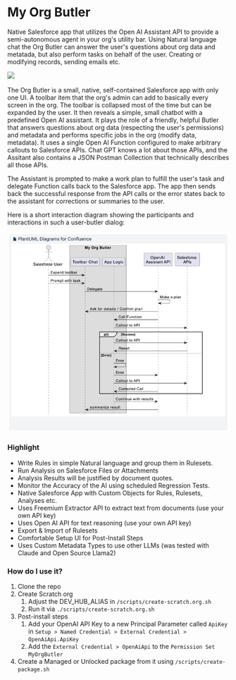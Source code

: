 # My Org Butler

Native Salesforce app that utilizes the Open AI Assistant API to provide a semi-autonomous agent in your org's utility bar. Using Natural language chat the Org Butler can answer the user's questions about org data and metatada, but also perform tasks on behalf of the user. Creating or modifying records, sending emails etc.

[![](http://img.youtube.com/vi/fcNnBZFvQHc/hqdefault.jpg)](https://youtu.be/fcNnBZFvQHc "")

The Org Butler is a small, native, self-contained Salesforce app with only one UI. A toolbar item that the org's admin can add to basically every screen in the org. The toolbar is collapsed most of the time but can be expanded by the user. It then reveals a simple, small chatbot with a predefined Open AI assistant. It plays the role of a friendly, helpful Butler that answers questions about org data (respecting the user's permissions) and metadata and performs specific jobs in the org (modify data, metadata). It uses a single Open AI Function configured to make arbitrary callouts to Salesforce APIs. Chat GPT knows a lot about those APIs, and the Assitant also contains a JSON Postman Collection that technically describes all those APIs.

The Assistant is prompted to make a work plan to fulfill the user's task and delegate Function calls back to the Salesforce app. The app then sends back the successful response from the API calls or the error states back to the assistant for corrections or summaries to the user.

Here is a short interaction diagram showing the participants and interactions in such a user-butler dialog:

![](/resources/plantuml.png)



### Highlight

- Write Rules in simple Natural language and group them in Rulesets.
- Run Analysis on Salesforce Files or Attachments
- Analysis Results will be justified by document quotes.
- Monitor the Accuracy of the AI using scheduled Regression Tests.
- Native Salesforce App with Custom Objects for Rules, Rulesets, Analyses etc.
- Uses Freemium Extractor API to extract text from documents (use your own API key)
- Uses Open AI API for text reasoning (use your own API key)
- Export & Import of Rulesets
- Comfortable Setup UI for Post-Install Steps
- Uses Custom Metadata Types to use other LLMs (was tested with Claude and Open Source Llama2)

### How do I use it?

1. Clone the repo
1. Create Scratch org
    1. Adjust the DEV_HUB_ALIAS in `/scripts/create-scratch.org.sh`
    1. Run it via `./scripts/create-scratch.org.sh`
1. Post-install steps
    1. Add your OpenAI API Key to a new Principal Parameter called `ApiKey` in `Setup > Named Credential > External Credential > OpenAiApi.ApiKey`
    1. Add the `External Credential > OpenAiApi` to the `Permission Set MyOrgButler` 
1. Create a Managed or Unlocked package from it using `/scripts/create-package.sh`